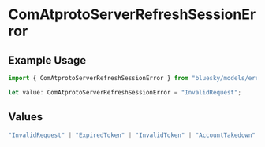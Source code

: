 # ComAtprotoServerRefreshSessionError

## Example Usage

```typescript
import { ComAtprotoServerRefreshSessionError } from "bluesky/models/errors";

let value: ComAtprotoServerRefreshSessionError = "InvalidRequest";
```

## Values

```typescript
"InvalidRequest" | "ExpiredToken" | "InvalidToken" | "AccountTakedown"
```